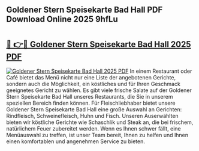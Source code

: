 ## Goldener Stern Speisekarte Bad Hall PDF Download Online 2025 9hfLu

# <h2><a href="http://gceb0i.nevu.top/?p=Goldener+Stern+Speisekarte+Bad+Hall">🔗 👉🔴 Goldener Stern Speisekarte Bad Hall 2025 PDF</a></h2>

[![Goldener Stern Speisekarte Bad Hall 2025 PDF](https://i.imgur.com/dBaPXMq.png)](http://gceb0i.nevu.top/?p=Goldener+Stern+Speisekarte+Bad+Hall)
In einem Restaurant oder Café bietet das Menü nicht nur eine Liste der angebotenen Gerichte, sondern auch die Möglichkeit, ein köstliches und für Ihren Geschmack geeignetes Gericht zu wählen. Es gibt viele frische Salate auf der Goldener Stern Speisekarte Bad Hall unseres Restaurants, die Sie in unserem speziellen Bereich finden können. Für Fleischliebhaber bietet unsere Goldener Stern Speisekarte Bad Hall eine große Auswahl an Gerichten: Rindfleisch, Schweinefleisch, Huhn und Fisch. Unseren Auserwählten bieten wir köstliche Gerichte wie Schaschlik und Steak an, die bei frischem, natürlichem Feuer zubereitet werden. Wenn es Ihnen schwer fällt, eine Menüauswahl zu treffen, ist unser Team bereit, Ihnen zu helfen und Ihnen einen komfortablen und angenehmen Service zu bieten.
